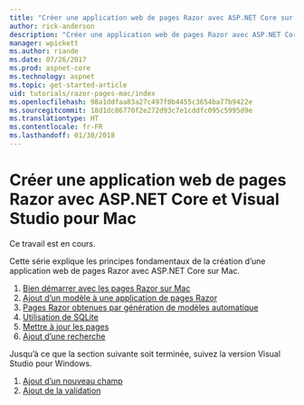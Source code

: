 ```yaml
---
title: "Créer une application web de pages Razor avec ASP.NET Core sur Mac"
author: rick-anderson
description: "Créer une application web de pages Razor avec ASP.NET Core et EF Core."
manager: wpickett
ms.author: riande
ms.date: 07/26/2017
ms.prod: aspnet-core
ms.technology: aspnet
ms.topic: get-started-article
uid: tutorials/razor-pages-mac/index
ms.openlocfilehash: 98a1ddfaa83a27c497f0b4455c3654ba77b9422e
ms.sourcegitcommit: 18d1dc86770f2e272d93c7e1cddfc095c5995d9e
ms.translationtype: HT
ms.contentlocale: fr-FR
ms.lasthandoff: 01/30/2018
---
```

# <a name="create-a-razor-pages-web-app-with-aspnet-core-and-visual-studio-for-mac"></a>Créer une application web de pages Razor avec ASP.NET Core et Visual Studio pour Mac

Ce travail est en cours.

Cette série explique les principes fondamentaux de la création d’une application web de pages Razor avec ASP.NET Core sur Mac.

1. [Bien démarrer avec les pages Razor sur Mac](xref:tutorials/razor-pages-mac/razor-pages-start)
1. [Ajout d’un modèle à une application de pages Razor](xref:tutorials/razor-pages-mac/model)
1. [Pages Razor obtenues par génération de modèles automatique](xref:tutorials/razor-pages-mac/page)
1. [Utilisation de SQLite](xref:tutorials/razor-pages-mac/sql)
1. [Mettre à jour les pages](xref:tutorials/razor-pages-mac/da1)
1. [Ajout d’une recherche](xref:tutorials/razor-pages-mac/search)


Jusqu’à ce que la section suivante soit terminée, suivez la version Visual Studio pour Windows.

1. [Ajout d’un nouveau champ](xref:tutorials/razor-pages/new-field)
1. [Ajout de la validation](xref:tutorials/razor-pages/validation)
